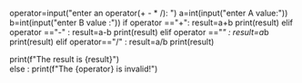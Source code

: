  operator=input("enter an operator(+ - * /): ")
a=int(input("enter A value:"))
b=int(input("enter B value :"))
if operator =="+":
    result=a+b
    print(result)
elif operator =="-"  :
    result=a-b
    print(result)
elif operator =="*" :
    result=a*b
    print(result)
elif operator=="/" :
   result=a/b
   print(result)

   print(f"The result is {result}")   
else :
   print(f"The {operator} is invalid!")   
